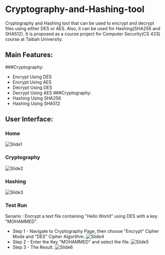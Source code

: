 # Cryptography-and-Hashing-tool
Cryptography and Hashing tool that can be used to encrypt and decrypt files using either DES or AES. Also, it can be used for Hashing(SHA256 and SHA512). It is proposed as a course project for Computer Security(CS 433) course at Taibah University.

## Main Features: 
###Cryptography:
* Encrypt Using DES
* Encrypt Using AES
* Decrypt Using DES
* Decrypt Using AES
###Cryptography:
* Hashing Using SHA256
* Hashing Using SHA512


## User Interface:
### Home
![Slide1](https://user-images.githubusercontent.com/80723154/221930493-2a76fd27-41e4-4555-9823-0c0da27c6f36.PNG)


### Cryptography
![Slide2](https://user-images.githubusercontent.com/80723154/221930625-0975e0aa-26fa-4d65-90c3-551d75a7ac96.PNG)


### Hashing
![Slide3](https://user-images.githubusercontent.com/80723154/221930684-4b893991-02f8-4178-8fce-8f552e35b8fe.PNG)


### Test Run
Senario : Encrypt a text file containing "Hello World" using DES with a key "MOHAMMED".
* Step 1 - Navigate to Cryptography Page, then choose "Encrypt" Cipher Mode and "DES" Cipher Algorithm.
![Slide4](https://user-images.githubusercontent.com/80723154/221931651-95b0cd41-4883-43a8-88ac-727980bacc98.PNG)
* Step 2 - Enter the Key "MOHAMMED" and select the file.
![Slide5](https://user-images.githubusercontent.com/80723154/221931905-720c0efb-9676-441c-b3ef-c70ef1fc3137.PNG)
* Step 3 - The Result.
![Slide6](https://user-images.githubusercontent.com/80723154/221931964-02be34b0-1663-4881-9434-4c1325b08fda.PNG)




